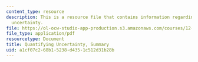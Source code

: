 ```yaml
---
content_type: resource
description: This is a resource file that contains information regarding quantifying
  uncertainty.
file: https://ol-ocw-studio-app-production.s3.amazonaws.com/courses/12-s990-quantifying-uncertainty-fall-2012/a1cf07c268b15238d4351c512d31b28b_MIT12_S990F12_Summary.pdf
file_type: application/pdf
resourcetype: Document
title: Quantifying Uncertainty, Summary
uid: a1cf07c2-68b1-5238-d435-1c512d31b28b
---
```

